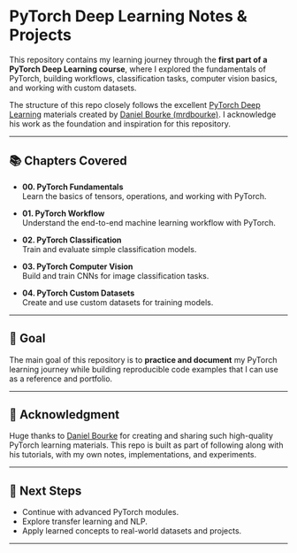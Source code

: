 # PyTorch Deep Learning Notes & Projects  

This repository contains my learning journey through the **first part of a PyTorch Deep Learning course**, where I explored the fundamentals of PyTorch, building workflows, classification tasks, computer vision basics, and working with custom datasets.  

The structure of this repo closely follows the excellent [PyTorch Deep Learning](https://github.com/mrdbourke/pytorch-deep-learning) materials created by [Daniel Bourke (mrdbourke)](https://github.com/mrdbourke). I acknowledge his work as the foundation and inspiration for this repository.  

---

## 📚 Chapters Covered  

- **00. PyTorch Fundamentals**  
  Learn the basics of tensors, operations, and working with PyTorch.  

- **01. PyTorch Workflow**  
  Understand the end-to-end machine learning workflow with PyTorch.  

- **02. PyTorch Classification**  
  Train and evaluate simple classification models.  

- **03. PyTorch Computer Vision**  
  Build and train CNNs for image classification tasks.  

- **04. PyTorch Custom Datasets**  
  Create and use custom datasets for training models.  

---

## 🚀 Goal  
The main goal of this repository is to **practice and document** my PyTorch learning journey while building reproducible code examples that I can use as a reference and portfolio.  

---

## 🙌 Acknowledgment  
Huge thanks to [Daniel Bourke](https://github.com/mrdbourke) for creating and sharing such high-quality PyTorch learning materials. This repo is built as part of following along with his tutorials, with my own notes, implementations, and experiments.  

---

## 🔮 Next Steps  
- Continue with advanced PyTorch modules.  
- Explore transfer learning and NLP.  
- Apply learned concepts to real-world datasets and projects.  

---
